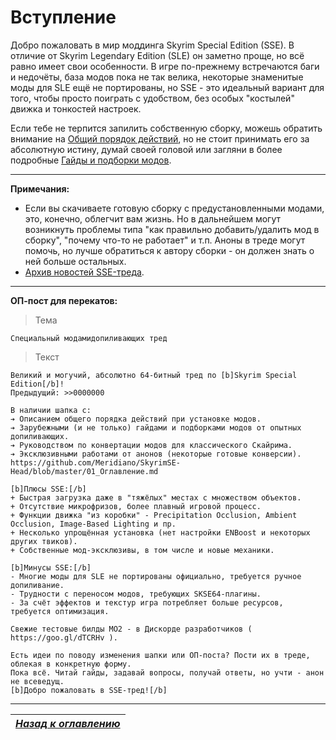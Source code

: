 # Вступление

Добро пожаловать в мир моддинга Skyrim Special Edition (SSE). В отличие от Skyrim Legendary Edition (SLE) он заметно проще, но всё равно имеет свои особенности. В игре по-прежнему встречаются баги и недочёты, база модов пока не так велика, некоторые знаменитые моды для SLE ещё не портированы, но SSE - это идеальный вариант для того, чтобы просто поиграть с удобством, без особых "костылей" движка и тонкостей настроек.

Если тебе не терпится запилить собственную сборку, можешь обратить внимание на [Общий порядок действий](01_Main_Info/03_Общий_порядок_действий.md), но не стоит принимать его за абсолютную истину, думай своей головой или загляни в более подробные [Гайды и подборки модов](01_Main_Info/04_Гайды_и_подборки_модов.md).

------

**Примечания:**

+ Если вы скачиваете готовую сборку с предустановленными модами, это, конечно, облегчит вам жизнь. Но в дальнейшем могут возникнуть проблемы типа "как правильно добавить/удалить мод в сборку", "почему что-то не работает" и т.п. Аноны в треде могут помочь, но лучше обратиться к автору сборки - он должен знать о ней больше остальных.
+ [Архив новостей SSE-треда](00_Resources/01_News_Archive.md).

------

**ОП-пост для перекатов:**

> Тема

```
Специальный модамидопиливающих тред
```

> Текст

```
Великий и могучий, абсолютно 64-битный тред по [b]Skyrim Special Edition[/b]!
Предыдущий: >>0000000

В наличии шапка с:
➔ Описанием общего порядка действий при установке модов.
➔ Зарубежными (и не только) гайдами и подборками модов от опытных допиливающих.
➔ Руководством по конвертации модов для классического Скайрима.
➔ Эксклюзивными работами от анонов (некоторые готовые конверсии).
https://github.com/Meridiano/SkyrimSE-Head/blob/master/01_Оглавление.md

[b]Плюсы SSE:[/b]
+ Быстрая загрузка даже в "тяжёлых" местах с множеством объектов.
+ Отсутствие микрофризов, более плавный игровой процесс.
+ Функции движка "из коробки" - Precipitation Occlusion, Ambient Occlusion, Image-Based Lighting и пр.
+ Несколько упрощённая установка (нет настройки ENBoost и некоторых других твиков).
+ Собственные мод-эксклюзивы, в том числе и новые механики.

[b]Минусы SSE:[/b]
- Многие моды для SLE не портированы официально, требуется ручное допиливание.
- Трудности с переносом модов, требующих SKSE64-плагины.
- За счёт эффектов и текстур игра потребляет больше ресурсов, требуется оптимизация.

Свежие тестовые билды МО2 - в Дискорде разработчиков ( https://goo.gl/dTCRHv ).

Есть идеи по поводу изменения шапки или ОП-поста? Пости их в треде, облекая в конкретную форму.
Пока всё. Читай гайды, задавай вопросы, получай ответы, но учти - анон не всеведущ.
[b]Добро пожаловать в SSE-тред![/b]
```

------

|[*Назад к оглавлению*](01_Оглавление.md)|
|:---:|
